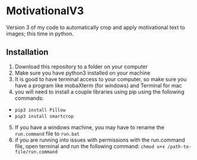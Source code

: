 # MotivationalV3
Version 3 of my code to automatically crop and apply motivational text to images; this time in python.

## Installation
1.  Download this repository to a folder on your computer
2.  Make sure you have python3 installed on your machine
3.  It is good to have terminal access to your computer, so make sure you have a program like mobaXterm (for windows) and Terminal for mac
4.  you will need to install a couple libraries using pip using the following commands:
*  `pip3 install Pillow`
*  `pip3 install smartcrop`
5.  If you have a windows machine, you may have to rename the `run.command` file to `run.bat`
6.  if you are running into issues with permissions with the run.command file, open terminal and run the following command: `chmod u+x /path-to-file/run.command`
